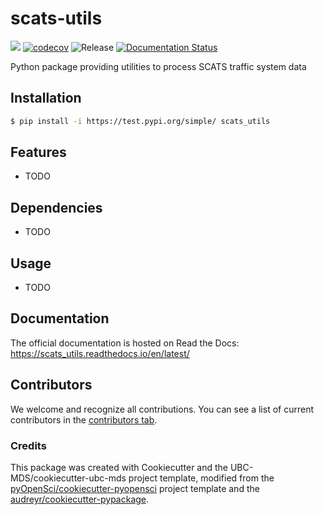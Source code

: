 # scats-utils 

![](https://github.com/johntrieu91/scats_utils/workflows/build/badge.svg) [![codecov](https://codecov.io/gh/johntrieu91/scats_utils/branch/main/graph/badge.svg)](https://codecov.io/gh/johntrieu91/scats_utils) ![Release](https://github.com/johntrieu91/scats_utils/workflows/Release/badge.svg) [![Documentation Status](https://readthedocs.org/projects/scats_utils/badge/?version=latest)](https://scats_utils.readthedocs.io/en/latest/?badge=latest)

Python package providing utilities to process SCATS traffic system data

## Installation

```bash
$ pip install -i https://test.pypi.org/simple/ scats_utils
```

## Features

- TODO

## Dependencies

- TODO

## Usage

- TODO

## Documentation

The official documentation is hosted on Read the Docs: https://scats_utils.readthedocs.io/en/latest/

## Contributors

We welcome and recognize all contributions. You can see a list of current contributors in the [contributors tab](https://github.com/johntrieu91/scats_utils/graphs/contributors).

### Credits

This package was created with Cookiecutter and the UBC-MDS/cookiecutter-ubc-mds project template, modified from the [pyOpenSci/cookiecutter-pyopensci](https://github.com/pyOpenSci/cookiecutter-pyopensci) project template and the [audreyr/cookiecutter-pypackage](https://github.com/audreyr/cookiecutter-pypackage).
